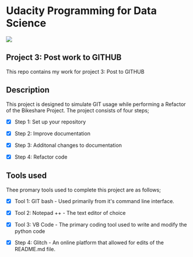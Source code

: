 # Udacity Programming for Data Science

![](https://catalyst-au.net/wp-content/uploads/2021/12/top-programing-languages.jpeg)

## Project 3: Post work to GITHUB

This repo contains my work for project 3: Post to GITHUB

## Description

This project is designed to simulate GIT usage while performing a Refactor of the Bikeshare Project.
The project consists of four steps;

-[x] Step 1: Set up your repository

-[x] Step 2: Improve documentation

-[x] Step 3: Additonal changes to documentation

-[x] Step 4: Refactor code

## Tools used 

Thee promary tools used to complete this project are as follows;

-[x] Tool 1: GIT bash   - Used primarily from it's command line interface.

-[x] Tool 2: Notepad ++ - The text editor of choice 

-[x] Tool 3: VB Code    - The primary coding tool used to write and modify the python code 

-[x] Step 4: Glitch     - An online platform that allowed for edits of the README.md file.
